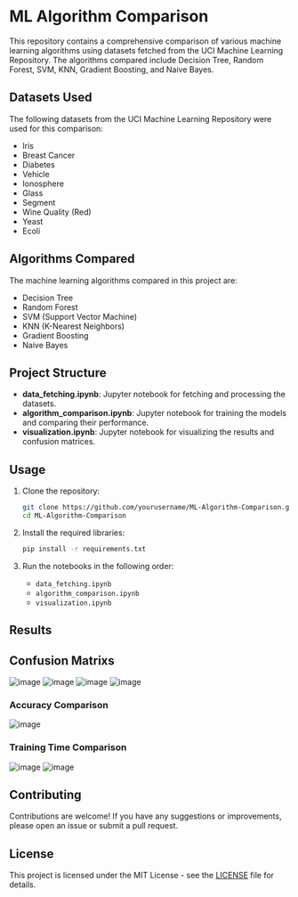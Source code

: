 # ML Algorithm Comparison

This repository contains a comprehensive comparison of various machine learning algorithms using datasets fetched from the UCI Machine Learning Repository. The algorithms compared include Decision Tree, Random Forest, SVM, KNN, Gradient Boosting, and Naive Bayes.

## Datasets Used
The following datasets from the UCI Machine Learning Repository were used for this comparison:

- Iris
- Breast Cancer
- Diabetes
- Vehicle
- Ionosphere
- Glass
- Segment
- Wine Quality (Red)
- Yeast
- Ecoli

## Algorithms Compared
The machine learning algorithms compared in this project are:

- Decision Tree
- Random Forest
- SVM (Support Vector Machine)
- KNN (K-Nearest Neighbors)
- Gradient Boosting
- Naive Bayes

## Project Structure
- **data_fetching.ipynb**: Jupyter notebook for fetching and processing the datasets.
- **algorithm_comparison.ipynb**: Jupyter notebook for training the models and comparing their performance.
- **visualization.ipynb**: Jupyter notebook for visualizing the results and confusion matrices.

## Usage
1. Clone the repository:
    ```sh
    git clone https://github.com/yourusername/ML-Algorithm-Comparison.git
    cd ML-Algorithm-Comparison
    ```

2. Install the required libraries:
    ```sh
    pip install -r requirements.txt
    ```

3. Run the notebooks in the following order:
    - `data_fetching.ipynb`
    - `algorithm_comparison.ipynb`
    - `visualization.ipynb`

## Results 

## Confusion Matrixs
![image](https://github.com/saciducak/ML-algorithms-comparison/assets/84833816/b5cca92a-49e3-4048-a1bd-90d3027e0623)
![image](https://github.com/saciducak/ML-algorithms-comparison/assets/84833816/a370b131-ffc4-44a3-9de9-0c928843fb7b)
![image](https://github.com/saciducak/ML-algorithms-comparison/assets/84833816/0cf2144e-5284-4ab1-84b4-a59fddc0310a)
![image](https://github.com/saciducak/ML-algorithms-comparison/assets/84833816/6f2d2b52-c5c2-495c-9b0a-64edd0657302)


### Accuracy Comparison

![image](https://github.com/saciducak/ML-algorithms-comparison/assets/84833816/83ec2949-392f-41f2-8fd8-d3e4733bab46)

### Training Time Comparison

![image](https://github.com/saciducak/ML-algorithms-comparison/assets/84833816/f638a510-3d14-4b2e-a268-6f6c058ff878)
![image](https://github.com/saciducak/ML-algorithms-comparison/assets/84833816/b1113712-5ea1-4ec8-ae30-b630831e0fa7)

## Contributing
Contributions are welcome! If you have any suggestions or improvements, please open an issue or submit a pull request.

## License
This project is licensed under the MIT License - see the [LICENSE](LICENSE) file for details.
